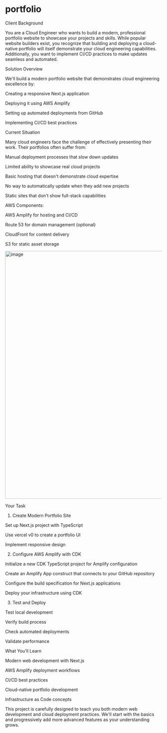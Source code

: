 # portfolio


Client Background 

You are a Cloud Engineer who wants to build a modern, professional portfolio website to showcase your projects and skills. While popular website builders exist, you recognize that building and deploying a cloud-native portfolio will itself demonstrate your cloud engineering capabilities. Additionally, you want to implement CI/CD practices to make updates seamless and automated.

Solution Overview 

We'll build a modern portfolio website that demonstrates cloud engineering excellence by:

Creating a responsive Next.js application

Deploying it using AWS Amplify

Setting up automated deployments from GitHub

Implementing CI/CD best practices

Current Situation 

Many cloud engineers face the challenge of effectively presenting their work. Their portfolios often suffer from:

Manual deployment processes that slow down updates

Limited ability to showcase real cloud projects

Basic hosting that doesn't demonstrate cloud expertise

No way to automatically update when they add new projects

Static sites that don't show full-stack capabilities

AWS Components:

AWS Amplify for hosting and CI/CD

Route 53 for domain management (optional)

CloudFront for content delivery

S3 for static asset storage


<img width="794" alt="image" src="https://github.com/user-attachments/assets/35e37d87-1af5-4c34-9e0d-b079a4438c1a" />



Your Task

1. Create Modern Portfolio Site

Set up Next.js project with TypeScript

Use vercel v0 to create a portfolio UI

Implement responsive design


2. Configure AWS Amplify with CDK

Initialize a new CDK TypeScript project for Amplify configuration

Create an Amplify App construct that connects to your GitHub repository

Configure the build specification for Next.js applications

Deploy your infrastructure using CDK


3. Test and Deploy

Test local development

Verify build process

Check automated deployments

Validate performance

What You'll Learn

Modern web development with Next.js

AWS Amplify deployment workflows

CI/CD best practices

Cloud-native portfolio development

Infrastructure as Code concepts

This project is carefully designed to teach you both modern web development and cloud deployment practices. We'll start with the basics and progressively add more advanced features as your understanding grows.
